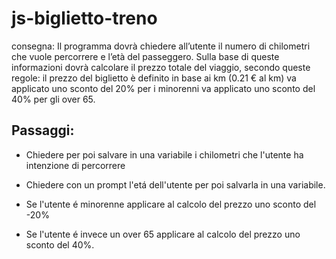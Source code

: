 js-biglietto-treno
===
consegna: Il programma dovrà chiedere all’utente il numero di chilometri che vuole percorrere e l’età del passeggero.
Sulla base di queste informazioni dovrà calcolare il prezzo totale del viaggio, secondo queste regole:
il prezzo del biglietto è definito in base ai km (0.21 € al km)
va applicato uno sconto del 20% per i minorenni
va applicato uno sconto del 40% per gli over 65.


## Passaggi: 
- Chiedere per poi salvare in una variabile i chilometri che l'utente ha intenzione di percorrere
- Chiedere con un prompt l'etá dell'utente per poi salvarla in una variabile.

- Se l'utente é minorenne applicare al calcolo del prezzo uno sconto del -20%

- Se l'utente é invece un over 65 applicare al calcolo del prezzo uno sconto del 40%.